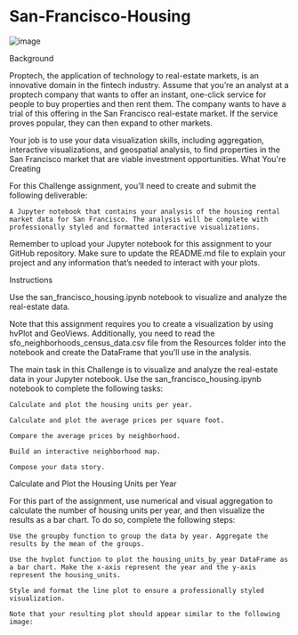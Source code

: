 # San-Francisco-Housing
![image](https://user-images.githubusercontent.com/114365472/202554097-455eda22-f266-4370-9b8a-1d9b0f44c847.png)

Background

Proptech, the application of technology to real-estate markets, is an innovative domain in the fintech industry. Assume that you’re an analyst at a proptech company that wants to offer an instant, one-click service for people to buy properties and then rent them. The company wants to have a trial of this offering in the San Francisco real-estate market. If the service proves popular, they can then expand to other markets.

Your job is to use your data visualization skills, including aggregation, interactive visualizations, and geospatial analysis, to find properties in the San Francisco market that are viable investment opportunities.
What You're Creating

For this Challenge assignment, you’ll need to create and submit the following deliverable:

    A Jupyter notebook that contains your analysis of the housing rental market data for San Francisco. The analysis will be complete with professionally styled and formatted interactive visualizations.

Remember to upload your Jupyter notebook for this assignment to your GitHub repository. Make sure to update the README.md file to explain your project and any information that’s needed to interact with your plots.

Instructions

Use the san_francisco_housing.ipynb notebook to visualize and analyze the real-estate data.

Note that this assignment requires you to create a visualization by using hvPlot and GeoViews. Additionally, you need to read the sfo_neighborhoods_census_data.csv file from the Resources folder into the notebook and create the DataFrame that you’ll use in the analysis.

The main task in this Challenge is to visualize and analyze the real-estate data in your Jupyter notebook. Use the san_francisco_housing.ipynb notebook to complete the following tasks:

    Calculate and plot the housing units per year.

    Calculate and plot the average prices per square foot.

    Compare the average prices by neighborhood.

    Build an interactive neighborhood map.

    Compose your data story.

Calculate and Plot the Housing Units per Year

For this part of the assignment, use numerical and visual aggregation to calculate the number of housing units per year, and then visualize the results as a bar chart. To do so, complete the following steps:

    Use the groupby function to group the data by year. Aggregate the results by the mean of the groups.

    Use the hvplot function to plot the housing_units_by_year DataFrame as a bar chart. Make the x-axis represent the year and the y-axis represent the housing_units.

    Style and format the line plot to ensure a professionally styled visualization.

    Note that your resulting plot should appear similar to the following image:

